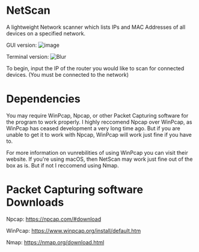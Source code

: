# NetScan
A lightweight Network scanner which lists IPs and MAC Addresses of all devices on a specified network.

GUI version:
![image](https://github.com/babylard/NetScan/assets/75695872/e55ec9a1-9570-4570-9b43-06f1ff43c7de)

Terminal version:
![Blur](https://github.com/babylard/NetScan/assets/75695872/3ab0bdab-5e68-4040-bb49-689301dbe542)

To begin, input the IP of the router you would like to scan for connected devices. (You must be connected to the network)
# Dependencies
You may require WinPcap, Npcap, or other Packet Capturing software for the program to work properly. I highly reccomend Npcap over WinPcap, as WinPcap has ceased development a very long time ago. But if you are unable to get it to work with Npcap, WinPcap will work just fine if you have to. 

For more information on vunrebilities of using WinPcap you can visit their website. 
If you're using macOS, then NetScan may work just fine out of the box as is. But if not I reccomend using Nmap.

# Packet Capturing software Downloads
Npcap: https://npcap.com/#download

WinPcap: https://www.winpcap.org/install/default.htm

Nmap: https://nmap.org/download.html

